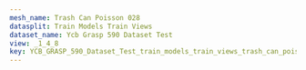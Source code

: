 ```yaml
---
mesh_name: Trash Can Poisson 028
datasplit: Train Models Train Views
dataset_name: Ycb Grasp 590 Dataset Test
view: _1_4_8
key: YCB_GRASP_590_Dataset_Test_train_models_train_views_trash_can_poisson_028__1_4_8
---
```

